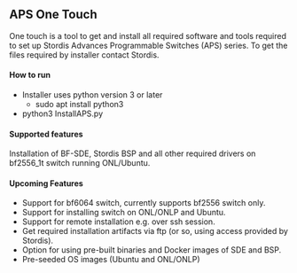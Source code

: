 ## APS One Touch ##
One touch is a tool to get and install all required software and tools required to set up Stordis Advances Programmable Switches (APS) series.
To get the files required by installer contact Stordis.
#### How to run
- Installer uses python version 3 or later
  - sudo apt install python3
- python3 InstallAPS.py 
#### Supported features
Installation of BF-SDE, Stordis BSP and all other required drivers on bf2556_1t switch running ONL/Ubuntu.
#### Upcoming Features
- Support for bf6064 switch, currently supports bf2556 switch only.
- Support for installing switch on ONL/ONLP and Ubuntu.
- Support for remote installation e.g. over ssh session.
- Get required installation artifacts via ftp (or so, using access provided by Stordis).
- Option for using pre-built binaries and Docker images of SDE and BSP.
- Pre-seeded OS images (Ubuntu and ONL/ONLP)
